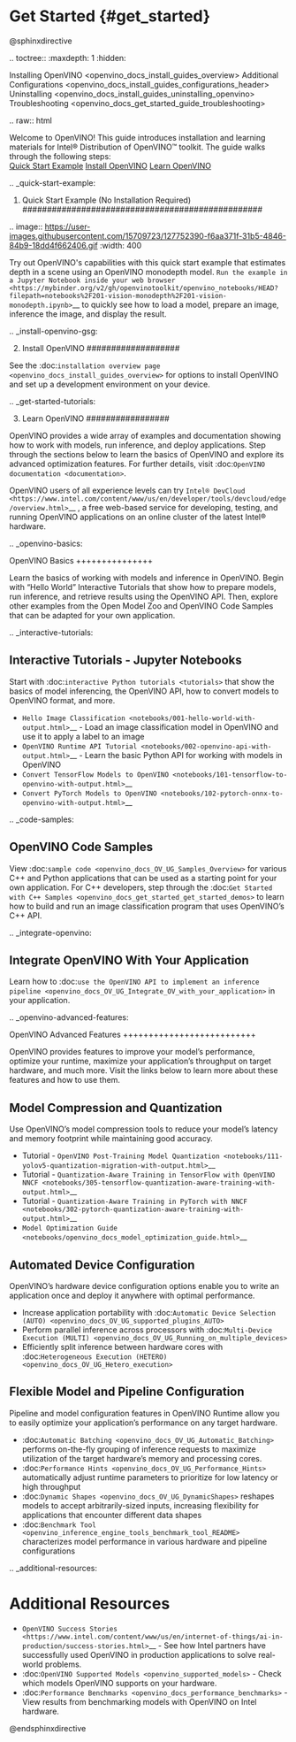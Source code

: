 # Get Started {#get_started}

@sphinxdirective

.. toctree::
   :maxdepth: 1
   :hidden:
   
   Installing OpenVINO <openvino_docs_install_guides_overview>
   Additional Configurations <openvino_docs_install_guides_configurations_header>
   Uninstalling <openvino_docs_install_guides_uninstalling_openvino>
   Troubleshooting <openvino_docs_get_started_guide_troubleshooting>


.. raw:: html

   <link rel="stylesheet" type="text/css" href="_static/css/getstarted_style.css">
   
   <p id="GSG_introtext">Welcome to OpenVINO! This guide introduces installation and learning materials for Intel® Distribution of OpenVINO™ toolkit. The guide walks through the following steps:<br />
     <a href="https://mybinder.org/v2/gh/openvinotoolkit/openvino_notebooks/HEAD?filepath=notebooks%2F201-vision-monodepth%2F201-vision-monodepth.ipynb" >Quick Start Example</a>
     <a href="openvino_docs_install_guides_overview.html" >Install OpenVINO</a>
     <a href="#learn-openvino" >Learn OpenVINO</a>
   </p>
   <div style="clear:both;"> </div> 

.. _quick-start-example:

1. Quick Start Example (No Installation Required)
#################################################

.. image:: https://user-images.githubusercontent.com/15709723/127752390-f6aa371f-31b5-4846-84b9-18dd4f662406.gif
   :width: 400

Try out OpenVINO's capabilities with this quick start example that estimates depth in a scene using an OpenVINO monodepth model. `Run the example in a Jupyter Notebook inside your web browser <https://mybinder.org/v2/gh/openvinotoolkit/openvino_notebooks/HEAD?filepath=notebooks%2F201-vision-monodepth%2F201-vision-monodepth.ipynb>`__ to quickly see how to load a model, prepare an image, inference the image, and display the result.

.. _install-openvino-gsg:

2. Install OpenVINO
###################
   
See the :doc:`installation overview page <openvino_docs_install_guides_overview>` for options to install OpenVINO and set up a development environment on your device.
   
.. _get-started-tutorials:

3. Learn OpenVINO
#################
   
OpenVINO provides a wide array of examples and documentation showing how to work with models, run inference, and deploy applications. Step through the sections below to learn the basics of OpenVINO and explore its advanced optimization features. For further details, visit :doc:`OpenVINO documentation <documentation>`.
   
OpenVINO users of all experience levels can try `Intel® DevCloud <https://www.intel.com/content/www/us/en/developer/tools/devcloud/edge/overview.html>`__ , a free web-based service for developing, testing, and running OpenVINO applications on an online cluster of the latest Intel® hardware.

.. _openvino-basics:

OpenVINO Basics
+++++++++++++++

Learn the basics of working with models and inference in OpenVINO. Begin with “Hello World” Interactive Tutorials that show how to prepare models, run inference, and retrieve results using the OpenVINO API. Then, explore other examples from the Open Model Zoo and OpenVINO Code Samples that can be adapted for your own application.
   
.. _interactive-tutorials:

Interactive Tutorials - Jupyter Notebooks
-----------------------------------------

Start with :doc:`interactive Python tutorials <tutorials>` that show the basics of model inferencing, the OpenVINO API, how to convert models to OpenVINO format, and more.

* `Hello Image Classification <notebooks/001-hello-world-with-output.html>`__ - Load an image classification model in OpenVINO and use it to apply a label to an image
* `OpenVINO Runtime API Tutorial <notebooks/002-openvino-api-with-output.html>`__ - Learn the basic Python API for working with models in OpenVINO
* `Convert TensorFlow Models to OpenVINO <notebooks/101-tensorflow-to-openvino-with-output.html>`__
* `Convert PyTorch Models to OpenVINO <notebooks/102-pytorch-onnx-to-openvino-with-output.html>`__

.. _code-samples:

OpenVINO Code Samples
---------------------

View :doc:`sample code <openvino_docs_OV_UG_Samples_Overview>` for various C++ and Python applications that can be used as a starting point for your own application. For C++ developers, step through the :doc:`Get Started with C++ Samples <openvino_docs_get_started_get_started_demos>` to learn how to build and run an image classification program that uses OpenVINO’s C++ API.
      
.. _integrate-openvino:

Integrate OpenVINO With Your Application
----------------------------------------

Learn how to :doc:`use the OpenVINO API to implement an inference pipeline <openvino_docs_OV_UG_Integrate_OV_with_your_application>` in your application.

.. _openvino-advanced-features:

OpenVINO Advanced Features
++++++++++++++++++++++++++

OpenVINO provides features to improve your model’s performance, optimize your runtime, maximize your application’s throughput on target hardware, and much more. Visit the links below to learn more about these features and how to use them.

Model Compression and Quantization
----------------------------------

Use OpenVINO’s model compression tools to reduce your model’s latency and memory footprint while maintaining good accuracy.

* Tutorial - `OpenVINO Post-Training Model Quantization <notebooks/111-yolov5-quantization-migration-with-output.html>`__
* Tutorial - `Quantization-Aware Training in TensorFlow with OpenVINO NNCF <notebooks/305-tensorflow-quantization-aware-training-with-output.html>`__
* Tutorial - `Quantization-Aware Training in PyTorch with NNCF <notebooks/302-pytorch-quantization-aware-training-with-output.html>`__
* `Model Optimization Guide <notebooks/openvino_docs_model_optimization_guide.html>`__

Automated Device Configuration
------------------------------

OpenVINO’s hardware device configuration options enable you to write an application once and deploy it anywhere with optimal performance.

* Increase application portability with :doc:`Automatic Device Selection (AUTO) <openvino_docs_OV_UG_supported_plugins_AUTO>`
* Perform parallel inference across processors with :doc:`Multi-Device Execution (MULTI) <openvino_docs_OV_UG_Running_on_multiple_devices>`
* Efficiently split inference between hardware cores with :doc:`Heterogeneous Execution (HETERO) <openvino_docs_OV_UG_Hetero_execution>`

Flexible Model and Pipeline Configuration
-----------------------------------------

Pipeline and model configuration features in OpenVINO Runtime allow you to easily optimize your application’s performance on any target hardware.

* :doc:`Automatic Batching <openvino_docs_OV_UG_Automatic_Batching>` performs on-the-fly grouping of inference requests to maximize utilization of the target hardware’s memory and processing cores.
* :doc:`Performance Hints <openvino_docs_OV_UG_Performance_Hints>` automatically adjust runtime parameters to prioritize for low latency or high throughput
* :doc:`Dynamic Shapes <openvino_docs_OV_UG_DynamicShapes>` reshapes models to accept arbitrarily-sized inputs, increasing flexibility for applications that encounter different data shapes
* :doc:`Benchmark Tool <openvino_inference_engine_tools_benchmark_tool_README>` characterizes model performance in various hardware and pipeline configurations
   
.. _additional-resources:

Additional Resources
====================

* `OpenVINO Success Stories <https://www.intel.com/content/www/us/en/internet-of-things/ai-in-production/success-stories.html>`__ - See how Intel partners have successfully used OpenVINO in production applications to solve real-world problems.
* :doc:`OpenVINO Supported Models <openvino_supported_models>` - Check which models OpenVINO supports on your hardware.
* :doc:`Performance Benchmarks <openvino_docs_performance_benchmarks>` - View results from benchmarking models with OpenVINO on Intel hardware.

@endsphinxdirective
